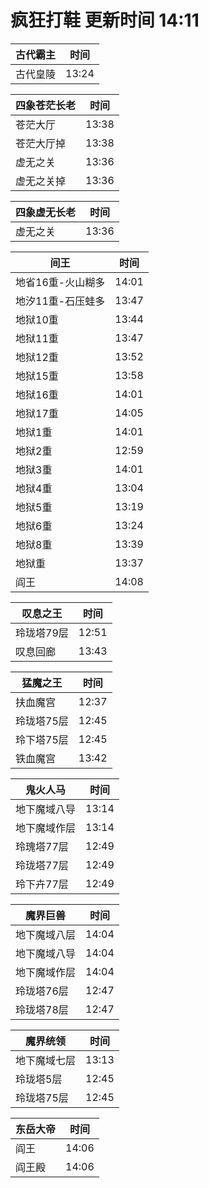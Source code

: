 # 疯狂打鞋 更新时间 14:11

| 古代霸主   | 时间    |
|--------|-------|
| 古代皇陵 | 13:24 |

| 四象苍茫长老   | 时间    |
|--------|-------|
| 苍茫大厅 | 13:38 |
| 苍茫大厅掉 | 13:38 |
| 虚无之关 | 13:36 |
| 虚无之关掉 | 13:36 |

| 四象虚无长老   | 时间    |
|--------|-------|
| 虚无之关 | 13:36 |

| 间王   | 时间    |
|--------|-------|
| 地省16重-火山糊多 | 14:01 |
| 地汐11重-石压蛙多 | 13:47 |
| 地狱10重 | 13:44 |
| 地狱11重 | 13:47 |
| 地狱12重 | 13:52 |
| 地狱15重 | 13:58 |
| 地狱16重 | 14:01 |
| 地狱17重 | 14:05 |
| 地狱1重 | 14:01 |
| 地狱2重 | 12:59 |
| 地狱3重 | 14:01 |
| 地狱4重 | 13:04 |
| 地狱5重 | 13:19 |
| 地狱6重 | 13:24 |
| 地狱8重 | 13:39 |
| 地狱重 | 13:37 |
| 阎王 | 14:08 |

| 叹息之王   | 时间    |
|--------|-------|
| 玲珑塔79层 | 12:51 |
| 叹息回廊 | 13:43 |

| 猛魔之王   | 时间    |
|--------|-------|
| 扶血魔宫 | 12:37 |
| 玲珑塔75层 | 12:45 |
| 玲下塔75层 | 12:45 |
| 铁血魔宫 | 13:42 |

| 鬼火人马   | 时间    |
|--------|-------|
| 地下魔域八导 | 13:14 |
| 地下魔域作层 | 13:14 |
| 玲瑰塔77层 | 12:49 |
| 玲珑塔77层 | 12:49 |
| 玲下卉77层 | 12:49 |

| 魔界巨兽   | 时间    |
|--------|-------|
| 地下魔域八层 | 14:04 |
| 地下魔域八导 | 14:04 |
| 地下魔域作层 | 14:04 |
| 玲珑塔76层 | 12:47 |
| 玲珑塔78层 | 12:47 |

| 魔界统领   | 时间    |
|--------|-------|
| 地下魔域七层 | 13:13 |
| 玲珑塔5层 | 12:45 |
| 玲珑塔75层 | 12:45 |

| 东岳大帝   | 时间    |
|--------|-------|
| 阎王 | 14:06 |
| 阎王殿 | 14:06 |